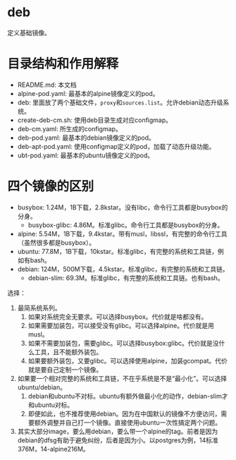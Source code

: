 # deb

定义基础镜像。

# 目录结构和作用解释

* README.md: 本文档
* alpine-pod.yaml: 最基本的alpine镜像定义的pod。
* deb: 里面放了两个基础文件，`proxy`和`sources.list`。允许debian动态升级系统。
* create-deb-cm.sh: 使用deb目录生成对应configmap。
* deb-cm.yaml: 所生成的configmap。
* deb-pod.yaml: 最基本的debian镜像定义的pod。
* deb-apt-pod.yaml: 使用configmap定义的pod，加载了动态升级功能。
* ubt-pod.yaml: 最基本的ubuntu镜像定义的pod。

# 四个镜像的区别

* busybox: 1.24M，1B下载，2.8kstar。没有libc，命令行工具都是busybox的分身。
  * busybox-glibc: 4.86M。标准glibc。命令行工具都是busybox的分身。
* alpine: 5.54M，1B下载，9.4kstar。带有musl，libssl，有完整的命令行工具（虽然很多都是busybox）。
* ubuntu: 77.8M，1B下载，10kstar。标准glibc，有完整的系统和工具链，例如有bash。
* debian: 124M，500M下载，4.5kstar。标准glibc，有完整的系统和工具链。
  * debian-slim: 69.3M。标准glibc，有完整的系统和工具链。也有bash。

选择：

1. 最简系统系列。
   1. 如果对系统完全无要求。可以选择busybox。代价就是啥都没有。
   2. 如果需要加装包，可以接受没有glibc。可以选择alpine。代价就是用musl。
   3. 如果不需要加装包，需要glibc。可以选择busybox:glibc。代价就是没什么工具，且不能额外装包。
   4. 如果要额外装包，又要glibc。可以选择使用alpine，加装gcompat。代价就是要自己定制一个镜像。
2. 如果要一个相对完整的系统和工具链，不在乎系统是不是“最小化”。可以选择ubuntu/debian。
   1. debian和ubuntu不对标。ubuntu有额外做最小化的动作，debian-slim才和ubuntu对标。
   2. 即便如此，也不推荐使用debian。因为在中国默认的镜像不方便访问，需要额外调整并自己打一个镜像。直接使用ubuntu一次性搞定两个问题。
3. 其实大部分image，要么用debian，要么带一个alpine的tag。前者是因为debian的dfsg有助于避免纠纷，后者是因为小。以postgres为例，14标准376M，14-alpine216M。
